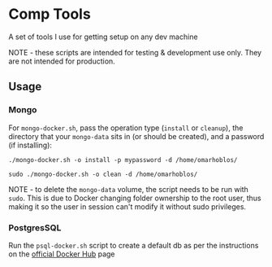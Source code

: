 # Comp Tools

A set of tools I use for getting setup on any dev machine

NOTE - these scripts are intended for testing & development use only. They are not intended for production.

## Usage

### Mongo

For `mongo-docker.sh`, pass the operation type (`install` or `cleanup`), the directory that your `mongo-data` sits in (or should be created), and a password (if installing):

`./mongo-docker.sh -o install -p mypassword -d /home/omarhoblos/`

`sudo ./mongo-docker.sh -o clean -d /home/omarhoblos/`

NOTE - to delete the `mongo-data` volume, the script needs to be run with `sudo`. This is due to Docker changing folder ownership to the root user, thus making it so the user in session can't modify it without sudo privileges.

### PostgresSQL

Run the `psql-docker.sh` script to create a default db as per the instructions on the [official Docker Hub](https://hub.docker.com/_/postgres) page
